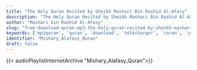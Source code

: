 ```yaml
---
title: "The Holy Quran Recited by Sheikh Mashari Bin Rashid Al-Afasy"
description: "The Holy Quran Recited by Sheikh Mashari Bin Rashid Al-Afasy"
author: "Mashari bin Rashid Al-Afasy"
slug: "free-download-quran-mp3-the-holy-quran-recited-by-sheikh-mashari-bin-rashid-al-afasy"
keywords: ['mp3quran', 'quran', 'download', 'télécharger', 'coran', 'islam', 'mishary', 'mishari', 'michari', 'michary', 'alafasy', 'alafasi', 'alafassy', 'alafassi', 'affasi', 'afassi', 'afassy', 'afasy', 'مشاري', 'العفاسي', 'مشاري', 'بن', 'راشد', 'العفاسي', 'قرآن', 'مصحف', 'مرتل', 'مجود', 'القرآن', 'الكريم', 'المصحف', 'المرتل', 'المجود', 'إسلام']
identifier: "Mishary_Alafasy_Quran"
draft: false
---
```


{{< audioPlaylistInternetArchive "Mishary_Alafasy_Quran">}}
